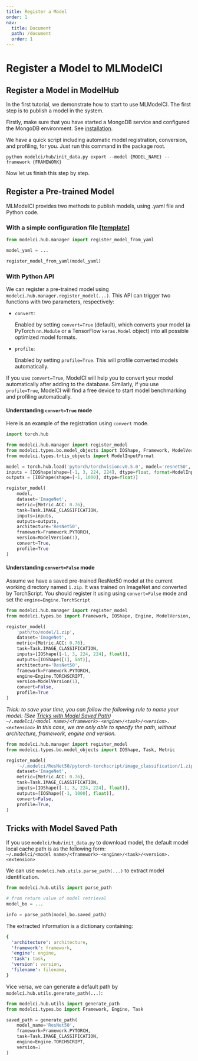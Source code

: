 ```yaml
---
title: Register a Model
order: 1
nav:
  title: Document
  path: /document
  order: 1
---
```


# Register a Model to MLModelCI

## Register a Model in ModelHub

In the first tutorial, we demonstrate how to start to use MLModelCI. The first step is to publish a model in the system.

Firstly, make sure that you have started a MongoDB service and configured the MongoDB environment. See
[installation](https://github.com/cap-ntu/ML-Model-CI#installation).

We have a quick script including automatic model registration, conversion, and profiling, for you. Just run this command in the package root.

```shell script
python modelci/hub/init_data.py export --model {MODEL_NAME} --framework {FRAMEWORK}
```

Now let us finish this step by step.

## Register a Pre-trained Model

MLModelCI provides two methods to publish models, using .yaml file and Python code.

### With a simple configuration file [[template]](/example/resnet50_explicit_path.yml)

```python
from modelci.hub.manager import register_model_from_yaml

model_yaml = ...

register_model_from_yaml(model_yaml)
```

### With Python API

We can register a pre-trained model using `modelci.hub.manager.register_model(...)`. This API can trigger two functions with two parameters, respectively:

- `convert`:

  Enabled by setting `convert=True` (default), which converts your model (a PyTorch `nn.Module` or a
  TensorFlow `keras.Model` object) into all possible optimized model formats.

- `profile`:

  Enabled by setting `profile=True`. This will profile converted models automatically.

If you use `convert=True`, ModelCI will help you to convert your model automatically after adding to the database. Similarly, if you use `profile=True`, ModelCI will find a free device to start model benchmarking and profiling automatically.

#### Understanding `convert=True` mode

Here is an example of the registration using `convert` mode.

```python
import torch.hub

from modelci.hub.manager import register_model
from modelci.types.bo.model_objects import IOShape, Framework, ModelVersion, Task, Metric
from modelci.types.trtis_objects import ModelInputFormat

model = torch.hub.load('pytorch/torchvision:v0.5.0', model='resnet50', pretrained=True)
inputs = [IOShape(shape=[-1, 3, 224, 224], dtype=float, format=ModelInputFormat.FORMAT_NCHW)]
outputs = [IOShape(shape=[-1, 1000], dtype=float)]

register_model(
    model,
    dataset='ImageNet',
    metric={Metric.ACC: 0.76},
    task=Task.IMAGE_CLASSIFICATION,
    inputs=inputs,
    outputs=outputs,
    architecture='ResNet50',
    framework=Framework.PYTORCH,
    version=ModelVersion(1),
    convert=True,
    profile=True
)
```

#### Understanding `convert=False` mode

Assume we have a saved pre-trained ResNet50 model at the current working directory named `1.zip`. It was trained on ImageNet and converted by TorchScript. You should register it using using `convert=False` mode and set the `engine=Engine.TorchScript`

```python
from modelci.hub.manager import register_model
from modelci.types.bo import Framework, IOShape, Engine, ModelVersion, Task, Metric

register_model(
    'path/to/model/1.zip',
    dataset='ImageNet',
    metric={Metric.ACC: 0.76},
    task=Task.IMAGE_CLASSIFICATION,
    inputs=[IOShape([-1, 3, 224, 224], float)],
    outputs=[IOShape([1], int)],
    architecture='ResNet50',
    framework=Framework.PYTORCH,
    engine=Engine.TORCHSCRIPT,
    version=ModelVersion(1),
    convert=False,
    profile=True
)
```

_Trick: to save your time, you can follow the following rule to name your model:
(See [Tricks with Model Saved Path](#tricks-with-model-saved-path))  
`~/.modelci/<model name>/<framework>-<engine>/<task>/<version>.<extension>`
In this case, we are only able to specify the path, without architecture, framework, engine and version._

```python
from modelci.hub.manager import register_model
from modelci.types.bo.model_objects import IOShape, Task, Metric

register_model(
    '~/.modelci/ResNet50/pytorch-torchscript/image_classification/1.zip',
    dataset='ImageNet',
    metric={Metric.ACC: 0.76},
    task=Task.IMAGE_CLASSIFICATION,
    inputs=[IOShape([-1, 3, 224, 224], float)],
    outputs=[IOShape([-1, 1000], float)],
    convert=False,
    profile=True,
)
```

## Tricks with Model Saved Path

If you use `modelci/hub/init_data.py` to download model, the default model local cache path is as the following form:  
`~/.modelci/<model name>/<framework>-<engine>/<task>/<version>.<extension>`

We can use `modelci.hub.utils.parse_path(...)` to extract model identification.

```python
from modelci.hub.utils import parse_path

# from return value of model retrieval
model_bo = ...

info = parse_path(model_bo.saved_path)
```

The extracted information is a dictionary containing:

```yaml
{
  'architecture': architecture,
  'framework': framework,
  'engine': engine,
  'task': task,
  'version': version,
  'filename': filename,
}
```

Vice versa, we can generate a default path by `modelci.hub.utils.generate_path(...)`:

```python
from modelci.hub.utils import generate_path
from modelci.types.bo import Framework, Engine, Task

saved_path = generate_path(
    model_name='ResNet50',
    framework=Framework.PYTORCH,
    task=Task.IMAGE_CLASSIFICATION,
    engine=Engine.TORCHSCRIPT,
    version=1
)
```
